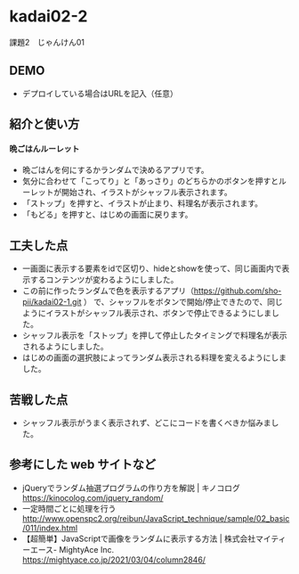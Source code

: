 # kadai02-2
課題2　じゃんけん01

## DEMO

  - デプロイしている場合はURLを記入（任意）

## 紹介と使い方

  #### 晩ごはんルーレット
  - 晩ごはんを何にするかランダムで決めるアプリです。
  - 気分に合わせて「こってり」と「あっさり」のどちらかのボタンを押すとルーレットが開始され、イラストがシャッフル表示されます。
  - 「ストップ」を押すと、イラストが止まり、料理名が表示されます。
  - 「もどる」を押すと、はじめの画面に戻ります。

## 工夫した点

  - 一画面に表示する要素をidで区切り、hideとshowを使って、同じ画面内で表示するコンテンツが変わるようにしました。
  - この前に作ったランダムで色を表示するアプリ（https://github.com/sho-pii/kadai02-1.git ）
  で、シャッフルをボタンで開始/停止できたので、同じようにイラストがシャッフル表示され、ボタンで停止できるようにしました。
  - シャッフル表示を「ストップ」を押して停止したタイミングで料理名が表示されるようにしました。
  - はじめの画面の選択肢によってランダム表示される料理を変えるようにしました。

## 苦戦した点

  - シャッフル表示がうまく表示されず、どこにコードを書くべきか悩みました。

## 参考にした web サイトなど

  - jQueryでランダム抽選プログラムの作り方を解説 | キノコログ　https://kinocolog.com/jquery_random/
  - 一定時間ごとに処理を行う　http://www.openspc2.org/reibun/JavaScript_technique/sample/02_basic/011/index.html
  - 【超簡単】JavaScriptで画像をランダムに表示する方法 | 株式会社マイティーエース- MightyAce Inc. https://mightyace.co.jp/2021/03/04/column2846/

